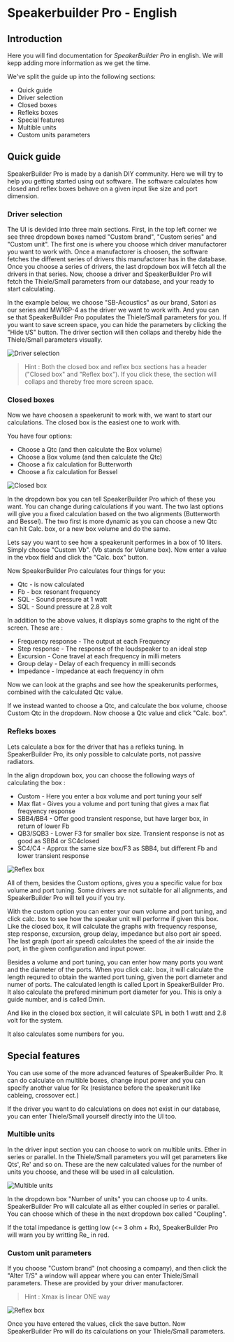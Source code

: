 # Speakerbuilder Pro - English

## Introduction
Here you will find documentation for *SpeakerBuilder Pro* in english. We will kepp adding more information as we get the time.

We've split the guide up into the following sections:

- Quick guide
 - Driver selection
 - Closed boxes
 - Refleks boxes
- Special features
 - Multible units
 - Custom units parameters

## Quick guide
SpeakerBuilder Pro is made by a danish DIY community. Here we will try to help you getting started using out software. The software calculates how closed and reflex boxes behave on a given input like size and port dimension.

### Driver selection
The UI is devided into three main sections. First, in the top left corner we see three dropdown boxes named "Custom brand", "Custom series" and "Custom unit". The first one is where you choose which driver manufactorer you want to work with. Once a manufactorer is choosen, the software fetches the different series of drivers this manufactorer has in the database. Once you choose a series of drivers, the last dropdown box will fetch all the drivers in that series. Now, choose a driver and SpeakerBuilder Pro will fetch the Thiele/Small parameters from our database, and your ready to start calculating.

In the example below, we choose "SB-Acoustics" as our brand, Satori as our series and MW16P-4 as the driver we want to work with. And you can se that SpeakerBuilder Pro populates the Thiele/Small parameters for you. If you want to save screen space, you can hide the parameters by clicking the "Hide t/S" button. The driver section will then collaps and thereby hide the Thiele/Small parameters visually.

![Driver selection](../images/UI_driver_selected.png)

> Hint : Both the closed box and reflex box sections has a header ("Closed box" and "Reflex box"). If you click these, the section will collaps and thereby free more screen space.

### Closed boxes
Now we have choosen a spaekerunit to work with, we want to start our calculations. The closed box is the easiest one to work with.

You have four options:
- Choose a Qtc (and then calculate the Box volume)
- Choose a Box volume (and then calculate the Qtc)
- Choose a fix calculation for Butterworth
- Choose a fix calculation for Bessel

![Closed box](../images/UI_closedbox_section.png)

In the dropdown box you can tell SpeakerBuilder Pro which of these you want. You can change during calculations if you want. The two last options will give you a fixed calculation based on the two alignments (Butterworth and Bessel). The two first is more dynamic as you can choose a new Qtc can hit Calc. box, or a new box volume and do the same.

Lets say you want to see how a speakerunit performes in a box of 10 liters. Simply choose "Custom Vb". (Vb stands for Volume box). Now enter a value in the vbox field and click the "Calc. box" button.

Now SpeakerBuilder Pro calculates four things for you:
- Qtc - is now calculated
- Fb - box resonant frequency
- SQL - Sound pressure at 1 watt
- SQL - Sound pressure at 2.8 volt

In addition to the above values, it displays some graphs to the right of the screen.
These are :
- Frequency response - The output at each Frequency
- Step response - The response of the loudspeaker to an ideal step
- Excursion - Cone travel at each frequency in milli meters
- Group delay - Delay of each frequency in milli seconds
- Impedance - Impedance at each frequency in ohm

Now we can look at the graphs and see how the speakerunits performes, combined with the calculated Qtc value.

If we instead wanted to choose a Qtc, and calculate the box volume, choose Custom Qtc in the dropdown. Now choose a Qtc value and click "Calc. box".

### Refleks boxes
Lets calculate a box for the driver that has a refleks tuning. In SpeakerBuilder Pro, its only possible to calculate ports, not passive radiators.

In the align dropdown box, you can choose the following ways of calculating the box :
- Custom - Here you enter a box volume and port tuning your self
- Max flat - Gives you a volume and port tuning that gives a max flat freqyency response
- SBB4/BB4 - Offer good transient response, but have larger box, in return of lower Fb
- QB3/SQB3 - Lower F3 for smaller box size. Transient response is not as good as SBB4 or SC4closed
- SC4/C4 - Approx the same size box/F3 as SBB4, but different Fb and lower transient response

![Reflex box](../images/UI_reflexbox_section.png)

All of them, besides the Custom options, gives you a specific value for box volume and port tuning. Some drivers are not suitable for all alignments, and SpeakerBuilder Pro will tell you if you try.

With the custom option you can enter your own volume and port tuning, and click calc. box to see how the speaker unit will performe if given this box. Like the closed box, it will calculate the graphs with frequency response, step response, excursion, group delay, impedance but also port air speed. The last graph (port air speed) calculates the speed of the air inside the port, in the given configuration and input power.

Besides a volume and port tuning, you can enter how many ports you want and the diameter of the ports. When you click calc. box, it will calculate the length requred to obtain the wanted port tuning, given the port diameter and numer of ports. The calculated length is called Lport in SpeakerBuilder Pro. It also calculate the prefered minimum port diameter for you. This is only a guide number, and is called Dmin.

And like in the closed box section, it will calculate SPL in both 1 watt and 2.8 volt for the system.

It also calculates some numbers for you.

## Special features
You can use some of the more advanced features of SpeakerBuilder Pro. It can do calculate on multible boxes, change input power and you can specify another value for Rx (resistance before the speakerunit like cableing, crossover ect.)

If the driver you want to do calculations on does not exist in our database, you can enter Thiele/Small yourself directly into the UI too.

### Multible units
In the driver input section you can choose to work on multible units. Ether in series or parallel. In the Thiele/Small parameters you will get parameters like Qts', Re' and so on. These are the new calculated values for the number of units you choose, and these will be used in all calculation.

![Multible units](../images/UI_driver_multibleselected.png)

In the dropdown box "Number of units" you can choose up to 4 units. SpeakerBuilder Pro will calculate all as either coupled in series or parallel. You can choose which of these in the next dropdown box called "Coupling".

If the total impedance is getting low (<= 3 ohm + Rx), SpeakerBuilder Pro will warn you by writting Re_ in red.


### Custom unit parameters
If you choose "Custom brand" (not choosing a company), and then click the "Alter T/S" a window will appear where you can enter Thiele/Small parameters.
These are provided by your driver manufactorer.

> Hint : Xmax is linear ONE way

![Reflex box](../images/UI_custom_unit_parameters.png)

 Once you have entered the values, click the save button. Now SpeakerBuilder Pro will do its calculations on your Thiele/Small parameters.

